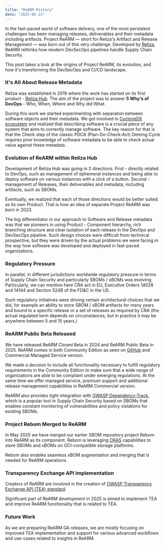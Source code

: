 ```yaml
---
title: "ReARM History"
date: "2025-05-23"
---
```


In the fast-paced world of software delivery, one of the most persistent challenges has been managing releases, deliverables and their metadata including artifacts. Project ReARM — short for Reliza's Artifact and Release Management — was born out of this very challenge. Developed by [Reliza](https://reliza.io), ReARM rethinks how modern DevSecOps pipelines handle Supply Chain Security.

This post takes a look at the origins of Project ReARM, its evolution, and how it's transforming the DevSecOps and CI/CD landscape.

### It's All About Release Metadata

Reliza was established in 2019 where the work has started on its first product - [Reliza Hub](https://relizahub.com). The aim of the project was to answer **5 Why's of DevOps** - Who, When, Where and Why did What.

During this work we started experimenting with separation between software objects and their metadata. We got involved in [CycloneDX ecosystem](https://cyclonedx.org) and realized that describing software is a crucial piece of any system that aims to correctly manage software. The key reason for that is that the Check step of the classic PDCA (Plan-Do-Check-Act) Deming Cycle requires prior knowledge of software metadata to be able to check actual value against these metadata.

### Evolution of ReARM within Reliza Hub

Development of Reliza Hub was going in 2 directions. First - directly related to DevOps, such as management of ephemeral instances and being able to deploy software on various instances with a click of a button. Second - management of Releases, their deliverables and metadata, including artifacts, such as SBOMs.

Eventually, we realized that each of those directions would be better suited as its own Product. That is how an idea of separate Project ReARM was born in 2023.

The big differentiator in our approach to Software and Release metadata was that we pioneers in using Product - Component hierarchy, rich branching structure and clear isolation of each release in the DevOps and DevSecOps pipeline. Such design choices were difficult from technical prospective, but they were driven by the actual problems we were facing in the way how software was developed and deployed in fast-paced organizations.

### Regulatory Pressure

In parallel, in different jurisdictions worldwide regulatory pressure in terms of Supply Chain Security and particularly SBOMs / xBOMs was evolving. Particularly, we can mention here CRA act in EU, Executive Orders 14028 and 14144 and Section 524B of the FD&C in the US.

Such regulatory initiatives were driving certain architectural choices that we did, for example an ability to store SBOM / xBOM artifacts for many years and bound to a specific release or a set of releases as required by CRA (the actual regulated term depends on circumstances, but in practice it may be anywhere between 5 and 15 years.)

### ReARM Public Beta Released

We have released ReARM Closed Beta in 2024 and ReARM Public Beta in 2025. ReARM comes in both Community Edition as seen on [GitHub](https://github.com/relizaio/rearm) and Commercial Managed Service version.

We made a decision to include all functionality necessary to fulfill regulatory requirements in the Community Edition to make sure that a wide range of organizations are able to be compliant under emerging regulations. At the same time we offer managed service, premium support and additional release management capabilities in ReARM Commercial version.

ReARM also provides tight integration with [OWASP Dependency-Track](https://dependencytrack.org/), which is a popular tool in Supply Chain Security based on SBOMs that enables constant monitoring of vulnerabilities and policy violations for existing SBOMs.

### Project Rebom Merged to ReARM

In May 2025 we have merged our earlier SBOM repository project Rebom into ReARM as its component. Rebom is leveraging [ORAS](https://github.com/oras-project/oras) capabilities to store SBOMs and xBOMs on OCI-compatible storage platforms.

Rebom also enables seamless xBOM augmentation and merging that is needed for ReARM operations.

### Transparency Exchange API Implementation

Creators of ReARM are involved in the creation of [OWASP Transparency Exchange API (TEA) standard](https://github.com/CycloneDX/transparency-exchange-api/).

Significant part of ReARM development in 2025 is aimed to implement TEA and improve ReARM functionality that is related to TEA.

### Future Work

As we are preparing ReARM GA releases, we are mostly focusing on improved TEA implementation and support for various advanced workflows and use-cases related to insights in ReARM.
